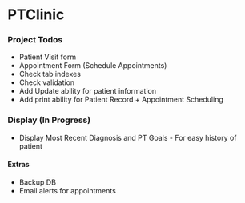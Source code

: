 # PTClinic

### Project Todos
- Patient Visit form
- Appointment Form (Schedule Appointments)
- Check tab indexes
- Check validation
- Add Update ability for patient information
- Add print ability for Patient Record + Appointment Scheduling


### Display (In Progress)
- Display Most Recent Diagnosis and PT Goals - For easy history of patient


#### Extras
- Backup DB
- Email alerts for appointments